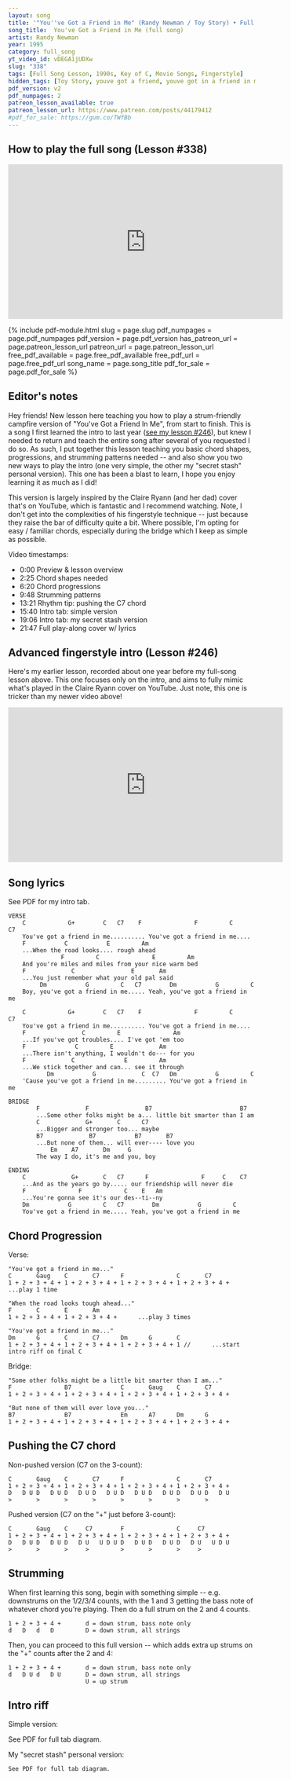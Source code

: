 ```yaml
---
layout: song
title: '"You''ve Got a Friend in Me" (Randy Newman / Toy Story) • Full Song'
song_title:  You've Got a Friend in Me (full song)
artist: Randy Newman
year: 1995
category: full_song
yt_video_id: vDEGA1jUDXw
slug: "338"
tags: [Full Song Lesson, 1990s, Key of C, Movie Songs, Fingerstyle]
hidden_tags: [Toy Story, youve got a friend, youve got in a friend in me]
pdf_version: v2
pdf_numpages: 2
patreon_lesson_available: true
patreon_lesson_url: https://www.patreon.com/posts/44179412
#pdf_for_sale: https://gum.co/TWfBb
---
```




## How to play the full song (Lesson #338)

<iframe width="560" height="315" src="https://www.youtube.com/embed/vDEGA1jUDXw?showinfo=0" frameborder="0" allowfullscreen></iframe>

<!-- Coming soon! -->

{% include pdf-module.html slug = page.slug pdf_numpages = page.pdf_numpages pdf_version = page.pdf_version has_patreon_url = page.patreon_lesson_url patreon_url = page.patreon_lesson_url free_pdf_available = page.free_pdf_available free_pdf_url = page.free_pdf_url song_name = page.song_title pdf_for_sale = page.pdf_for_sale %}

## Editor's notes

Hey friends! New lesson here teaching you how to play a strum-friendly campfire version of "You've Got a Friend In Me", from start to finish. This is a song I first learned the intro to last year ([see my lesson #246](https://playsongnotes.com/lessons/246/)), but knew I needed to return and teach the entire song after several of you requested I do so. As such, I put together this lesson teaching you basic chord shapes, progressions, and strumming patterns needed -- and also show you two new ways to play the intro (one very simple, the other my "secret stash" personal version). This one has been a blast to learn, I hope you enjoy learning it as much as I did!

This version is largely inspired by the Claire Ryann (and her dad) cover that's on YouTube, which is fantastic and I recommend watching. Note, I don't get into the complexities of his fingerstyle technique -- just because they raise the bar of difficulty quite a bit. Where possible, I'm opting for easy / familiar chords, especially during the bridge which I keep as simple as possible.

Video timestamps:

- 0:00 Preview & lesson overview
- 2:25 Chord shapes needed
- 6:20 Chord progressions
- 9:48 Strumming patterns
- 13:21 Rhythm tip: pushing the C7 chord
- 15:40 Intro tab: simple version
- 19:06 Intro tab: my secret stash version
- 21:47 Full play-along cover w/ lyrics

## Advanced fingerstyle intro (Lesson #246)

Here's my earlier lesson, recorded about one year before my full-song lesson above. This one focuses only on the intro, and aims to fully mimic what's played in the Claire Ryann cover on YouTube. Just note, this one is tricker than my newer video above!

<iframe width="560" height="315" src="https://www.youtube.com/embed/pCgwYSW99RI?showinfo=0" frameborder="0" allowfullscreen></iframe>

## Song lyrics

See PDF for my intro tab.

    VERSE
        C            G+        C   C7    F               F         C     C7
        You've got a friend in me.......... You've got a friend in me....
        F           C           E         Am
        ...When the road looks.... rough ahead
                   F         C               E         Am
        And you're miles and miles from your nice warm bed
        F             C                E       Am    
        ...You just remember what your old pal said
             Dm           G         C   C7        Dm           G         C
        Boy, you've got a friend in me..... Yeah, you've got a friend in me

        C            G+        C   C7    F               F         C     C7
        You've got a friend in me.......... You've got a friend in me....
        F                C         E               Am
        ...If you've got troubles.... I've got 'em too
        F              C         E             Am
        ...There isn't anything, I wouldn't do--- for you
        F             C              E         Am
        ...We stick together and can... see it through
               Dm           G             C  C7   Dm           G         C
        'Cause you've got a friend in me......... You've got a friend in me

    BRIDGE
            F             F                B7                         B7
            ...Some other folks might be a... little bit smarter than I am
            C             G+       C      C7
            ...Bigger and stronger too... maybe
            B7             B7           B7       B7
            ...But none of them... will ever---- love you
                Em    A7       Dm     G
            The way I do, it's me and you, boy

    ENDING
        C             G+       C   C7      F               F     C    C7
        ...And as the years go by..... our friendship will never die
        F               F            C    E   Am
        ...You're gonna see it's our des--ti--ny
        Dm           G         C   C7        Dm           G         C
        You've got a friend in me..... Yeah, you've got a friend in me

## Chord Progression

Verse:

    "You've got a friend in me..."
    C       Gaug    C       C7      F               C       C7
    1 + 2 + 3 + 4 + 1 + 2 + 3 + 4 + 1 + 2 + 3 + 4 + 1 + 2 + 3 + 4 +    ...play 1 time

    "When the road looks tough ahead..."
    F       C       E       Am      
    1 + 2 + 3 + 4 + 1 + 2 + 3 + 4 +      ...play 3 times

    "You've got a friend in me..."
    Dm      G       C       C7      Dm      G       C
    1 + 2 + 3 + 4 + 1 + 2 + 3 + 4 + 1 + 2 + 3 + 4 + 1 //      ...start intro riff on final C

Bridge:

    "Some other folks might be a little bit smarter than I am..."
    F               B7              C       Gaug    C       C7
    1 + 2 + 3 + 4 + 1 + 2 + 3 + 4 + 1 + 2 + 3 + 4 + 1 + 2 + 3 + 4 +

    "But none of them will ever love you..."
    B7              B7              Em      A7      Dm      G
    1 + 2 + 3 + 4 + 1 + 2 + 3 + 4 + 1 + 2 + 3 + 4 + 1 + 2 + 3 + 4 +

## Pushing the C7 chord

Non-pushed version (C7 on the 3-count):

    C       Gaug    C       C7      F               C       C7
    1 + 2 + 3 + 4 + 1 + 2 + 3 + 4 + 1 + 2 + 3 + 4 + 1 + 2 + 3 + 4 +
    D   D U D   D U D   D U D   D U D   D U D   D U D   D U D   D U
    >       >       >       >       >       >       >       >       

Pushed version (C7 on the "+" just before 3-count):

    C       Gaug    C     C7        F               C     C7
    1 + 2 + 3 + 4 + 1 + 2 + 3 + 4 + 1 + 2 + 3 + 4 + 1 + 2 + 3 + 4 +
    D   D U D   D U D   D U   U D U D   D U D   D U D   D U   U D U
    >       >       >     >         >       >       >     >

## Strumming

When first learning this song, begin with something simple -- e.g. downstrums on the 1/2/3/4 counts, with the 1 and 3 getting the bass note of whatever chord you're playing. Then do a full strum on the 2 and 4 counts.

    1 + 2 + 3 + 4 +       d = down strum, bass note only
    d   D   d   D         D = down strum, all strings

Then, you can proceed to this full version -- which adds extra up strums on the "+" counts after the 2 and 4:

    1 + 2 + 3 + 4 +       d = down strum, bass note only
    d   D U d   D U       D = down strum, all strings
                          U = up strum

## Intro riff

Simple version:

  See PDF for full tab diagram.

My "secret stash" personal version:

	See PDF for full tab diagram.
